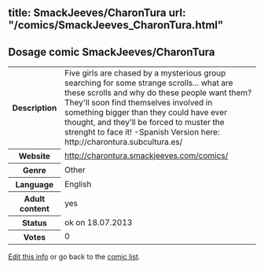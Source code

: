 title: SmackJeeves/CharonTura
url: "/comics/SmackJeeves_CharonTura.html"
---
Dosage comic SmackJeeves/CharonTura
-----------------------------------------

<p id="msg"></p>
<script type="text/javascript">
if (window.location.search === '?edit_info_mail=sent_ok') {
  var elem = document.getElementById("msg");
  elem.innerHTML = 'Edited information sucessfully sent for review, which is usually done daily. Thanks!';
  elem.className = 'ok';
}
</script>
<table class="comicinfo">
<tr>
<th>Description</th><td>Five girls are chased by a mysterious group searching for some strange scrolls... what are these scrolls and why do these people want them? They'll soon find themselves involved in something bigger than they could have ever thought, and they'll be forced to muster the strenght to face it! -Spanish Version here: http://charontura.subcultura.es/</td>
</tr>
<tr>
<th>Website</th><td><a href="http://charontura.smackjeeves.com/comics/">http://charontura.smackjeeves.com/comics/</a></td>
</tr>
<tr>
<th>Genre</th><td>Other</td>
</tr>
<tr>
<th>Language</th><td>English</td>
</tr>
<tr>
<th>Adult content</th><td>yes</td>
</tr>
<tr>
<th>Status</th><td>ok on 18.07.2013</td>
</tr>
<tr>
<th>Votes</th><td>0</td>
</tr>
</table>

[Edit this info](SmackJeeves_CharonTura_edit.html) or go back to the [comic list](../comic-index.html).
